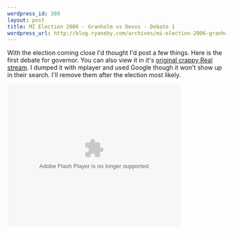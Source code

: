 ```yaml
--- 
wordpress_id: 389
layout: post
title: MI Election 2006 - Granholm vs Devos - Debate 1
wordpress_url: http://blog.ryaneby.com/archives/mi-election-2006-granholm-vs-devos-debate-1/
---
```

With the election coming close I'd thought I'd post a few things. Here is the first debate for governor. You can also view it in it's <a href="http://www.wkar.org/specials/debateforgovernor/">original crappy Real stream</a>. I dumped it with mplayer and used Google though it won't show up in their search. I'll remove them after the election most likely.

<embed style="width:400px; height:326px;" id="VideoPlayback" type="application/x-shockwave-flash" src="http://video.google.com/googleplayer.swf?docId=4004584516966450316&hl=en" flashvars=""> </embed>
